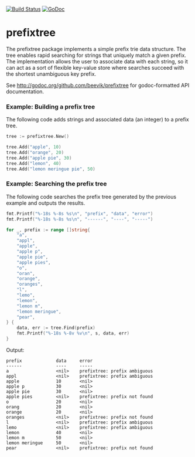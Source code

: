 [![Build Status](https://travis-ci.org/beevik/prefixtree.svg?branch=master)](https://travis-ci.org/beevik/prefixtree)
[![GoDoc](https://godoc.org/github.com/beevik/prefixtree?status.svg)](https://godoc.org/github.com/beevik/prefixtree)

prefixtree
==========

The prefixtree package implements a simple prefix trie data structure.
The tree enables rapid searching for strings that uniquely match a given
prefix. The implementation allows the user to associate data with each
string, so it can act as a sort of flexible key-value store where
searches succeed with the shortest unambiguous key prefix.

See http://godoc.org/github.com/beevik/prefixtree for godoc-formatted API
documentation.

### Example: Building a prefix tree

The following code adds strings and associated data (an integer) to
a prefix tree.

```go
tree := prefixtree.New()

tree.Add("apple", 10)
tree.Add("orange", 20)
tree.Add("apple pie", 30)
tree.Add("lemon", 40)
tree.Add("lemon meringue pie", 50)
```

### Example: Searching the prefix tree

The following code searches the prefix tree generated by the
previous example and outputs the results.

```go
fmt.Printf("%-18s %-8s %s\n", "prefix", "data", "error")
fmt.Printf("%-18s %-8s %s\n", "------", "----", "-----")

for _, prefix := range []string{
    "a",
    "appl",
    "apple",
    "apple p",
    "apple pie",
    "apple pies",
    "o",
    "oran",
    "orange",
    "oranges",
    "l",
    "lemo",
    "lemon",
    "lemon m",
    "lemon meringue",
    "pear",
} {
    data, err := tree.Find(prefix)
    fmt.Printf("%-18s %-8v %v\n", s, data, err)
}
```

Output:
```
prefix             data     error
------             ----     -----
a                  <nil>    prefixtree: prefix ambiguous
appl               <nil>    prefixtree: prefix ambiguous
apple              10       <nil>
apple p            30       <nil>
apple pie          30       <nil>
apple pies         <nil>    prefixtree: prefix not found
o                  20       <nil>
orang              20       <nil>
orange             20       <nil>
oranges            <nil>    prefixtree: prefix not found
l                  <nil>    prefixtree: prefix ambiguous
lemo               <nil>    prefixtree: prefix ambiguous
lemon              40       <nil>
lemon m            50       <nil>
lemon meringue     50       <nil>
pear               <nil>    prefixtree: prefix not found
```

